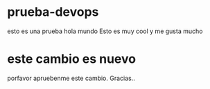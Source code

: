 # prueba-devops
esto es una prueba
hola mundo
Esto es muy cool y me gusta mucho

# este cambio es nuevo
porfavor apruebenme este cambio. Gracias..
